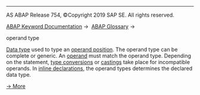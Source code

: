   

* * *

AS ABAP Release 754, ©Copyright 2019 SAP SE. All rights reserved.

[ABAP Keyword Documentation](https://help.sap.com/doc/abapdocu_754_index_htm/7.54/en-US/abenabap.htm) →  [ABAP Glossary](https://help.sap.com/doc/abapdocu_754_index_htm/7.54/en-US/abenabap_glossary.htm) → 

operand type

[Data type](https://help.sap.com/doc/abapdocu_754_index_htm/7.54/en-US/abendata_type_glosry.htm "Glossary Entry") used to type an [operand position](https://help.sap.com/doc/abapdocu_754_index_htm/7.54/en-US/abenoperand_position_glosry.htm "Glossary Entry"). The operand type can be complete or generic. An [operand](https://help.sap.com/doc/abapdocu_754_index_htm/7.54/en-US/abenoperand_glosry.htm "Glossary Entry") must match the operand type. Depending on the statement, [type conversions](https://help.sap.com/doc/abapdocu_754_index_htm/7.54/en-US/abentype_conversion_glosry.htm "Glossary Entry") or [castings](https://help.sap.com/doc/abapdocu_754_index_htm/7.54/en-US/abencast_casting_glosry.htm "Glossary Entry") take place for incompatible operands. In [inline declarations](https://help.sap.com/doc/abapdocu_754_index_htm/7.54/en-US/abeninline_declaration_glosry.htm "Glossary Entry"), the operand types determines the declared data type.

[→ More](https://help.sap.com/doc/abapdocu_754_index_htm/7.54/en-US/abendata_objects_usage.htm)